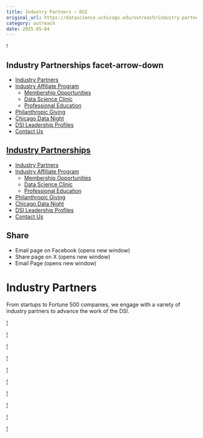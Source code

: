 ```yaml
---
title: Industry Partners – DSI
original_url: https://datascience.uchicago.edu/outreach/industry-partnerships/industry-partners
category: outreach
date: 2025-05-04
---
```


!

## Industry Partnerships facet-arrow-down

* [Industry Partners](https://datascience.uchicago.edu/outreach/industry-partnerships/industry-partners/)
* [Industry Affiliate Program](https://datascience.uchicago.edu/outreach/industry-partnerships/industry-affiliate-program/)
  * [Membership Opportunities](https://datascience.uchicago.edu/outreach/industry-partnerships/industry-affiliate-program/membership-opportunities/)
  * [Data Science Clinic](https://datascience.uchicago.edu/outreach/industry-partnerships/industry-affiliate-program/data-science-clinic/)
  * [Professional Education](https://datascience.uchicago.edu/outreach/industry-partnerships/industry-affiliate-program/professional-education/)
* [Philanthropic Giving](https://datascience.uchicago.edu/outreach/industry-partnerships/philanthropic-giving/)
* [Chicago Data Night](https://datascience.uchicago.edu/outreach/industry-partnerships/chicago-data-night/)
* [DSI Leadership Profiles](https://datascience.uchicago.edu/outreach/industry-partnerships/dsi-leadership-rooted-in-industry/)
* [Contact Us](https://datascience.uchicago.edu/outreach/industry-partnerships/contact-us/)

## [Industry Partnerships](https://datascience.uchicago.edu/outreach/industry-partnerships/)

* [Industry Partners](https://datascience.uchicago.edu/outreach/industry-partnerships/industry-partners/)
* [Industry Affiliate Program](https://datascience.uchicago.edu/outreach/industry-partnerships/industry-affiliate-program/)
  * [Membership Opportunities](https://datascience.uchicago.edu/outreach/industry-partnerships/industry-affiliate-program/membership-opportunities/)
  * [Data Science Clinic](https://datascience.uchicago.edu/outreach/industry-partnerships/industry-affiliate-program/data-science-clinic/)
  * [Professional Education](https://datascience.uchicago.edu/outreach/industry-partnerships/industry-affiliate-program/professional-education/)
* [Philanthropic Giving](https://datascience.uchicago.edu/outreach/industry-partnerships/philanthropic-giving/)
* [Chicago Data Night](https://datascience.uchicago.edu/outreach/industry-partnerships/chicago-data-night/)
* [DSI Leadership Profiles](https://datascience.uchicago.edu/outreach/industry-partnerships/dsi-leadership-rooted-in-industry/)
* [Contact Us](https://datascience.uchicago.edu/outreach/industry-partnerships/contact-us/)

## Share

* Email page on Facebook (opens new window)
* Share page on X (opens new window)
* Email Page (opens new window)

<!-- Table-like structure detected -->

# Industry Partners

From startups to Fortune 500 companies, we engage with a variety of industry partners to advance the work of the DSI.

<!-- Table-like structure detected -->

<!-- Table-like structure detected -->

[!](https://www.amfam.com/)

[!](https://www.chicagotrading.com/)

[!](https://corporate.comcast.com/)

[!](https://drw.com/)

[!](https://invenergy.com/)

[!](https://www.morningstar.com/)

[!](https://www.promega.com)

[!](https://www.prudential.com/)

[!](https://radixtrading.co/)

[!](https://www.verizon.com/)